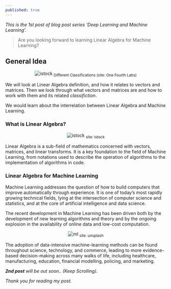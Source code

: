 ```yaml
---
published: true
---
```

_This is the 1st post of blog post series ‘Deep Learning and Machine Learning’._

> Are you looking forward to learning Linear Algebra for Machine Learning?

## General Idea

<center>
<img src="{{site.baseurl}}/assets/images/do.png" alt="istock">
<sub>Different Classifications (site: One Fourth Labs)</sub>
</center>

We will look at Linear Algebra definition, and how it relates to vectors and matrices. Then we look through what vectors and matrices are and how to work with them and its related *classifiction*.

We would learn about the interrelation between Linear Algebra and Machine Learning. 

### What is Linear Algebra?

<center>
<img src="{{site.baseurl}}/assets/images/istock.jpg" alt="istock">
<sub>site: istock</sub>
</center>

Linear Algebra is a sub-field of mathematics concerned with vectors, matrices, and linear transforms. It is a key foundation to the field of Machine Learning, from notations used to describe the operation of algorithms to the implementation of algorithms in code.

### Linear Algebra for Machine Learning

Machine Learning addresses the question of how to build computers that improve automatically through experience. It is one of today’s most rapidly growing technical fields, lying at the intersection of computer science and statistics, and at the core of artificial intelligence and data science.

The recent development in Machine Learning has been driven both by the development of new learning algorithms and theory and by the ongoing explosion in the availability of online data and low-cost computation.

<center>
<img src="{{site.baseurl}}/assets/images/ml.jpg" alt="ml">
<sub>site: unsplash</sub>
</center>

The adoption of data-intensive machine-learning methods can be found throughout science, technology, and commerce, leading to more evidence-based decision-making across many walks of life, including healthcare, manufacturing, education, financial modelling, policing, and marketing.


_**2nd post** will be out soon.._ *(Keep Scrolling)*.

_Thank you for reading my post._

